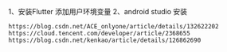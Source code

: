 1、安装Flutter 
    添加用户环境变量
2、android studio 安装

    https://blog.csdn.net/ACE_onlyone/article/details/132622202
    https://cloud.tencent.com/developer/article/2368655
    https://blog.csdn.net/kenkao/article/details/126862690